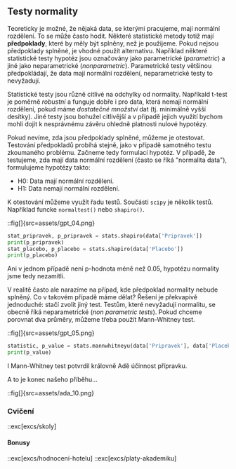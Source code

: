 ## Testy normality

Teoreticky je možné, že nějaká data, se kterými pracujeme, mají normální rozdělení. To se může často hodit. Některé statistické metody totiž mají **předpoklady**, které by měly být splněny, než je použijeme. Pokud nejsou předpoklady splněné, je vhodné použít alternativu. Například některé statistické testy hypotéz jsou označovány jako parametrické (*parametric*) a jiné jako neparametrické (*nonparametric*). Parametrické testy většinou předpokládají, že data mají normální rozdělení, neparametrické testy to nevyžadují.

Statistické testy jsou různě citlivé na odchylky od normality. Napříkald t-test je poměrně *robustní* a funguje dobře i pro data, která nemají normální rozdělení, pokud máme *dostatečné množství* dat (tj. minimálně vyšší desítky). Jiné testy jsou bohužel citlivější a v případě jejich využití bychom mohli dojít k nesprávnému závěru ohledně platnosti nulové hypotézy.

Pokud nevíme, zda jsou předpoklady splněné, můžeme je otestovat. Testování předpokladů probíhá stejně, jako v případě samotného testu zkoumaného problému. Začneme tedy formulací hypotéz. V případě, že testujeme, zda mají data normální rozdělení (často se říká "normalita data"), formulujeme hypotézy takto:

- H0: Data mají normální rozdělení.
- H1: Data nemají normální rozdělení.

K otestování můžeme využít řadu testů. Součásti `scipy` je několik testů. Například funcke `normaltest()` nebo `shapiro()`.

::fig[]{src=assets/gpt_04.png}


```python
stat_pripravek, p_pripravek = stats.shapiro(data['Pripravek'])
print(p_pripravek)
stat_placebo, p_placebo = stats.shapiro(data['Placebo'])
print(p_placebo)
```

Ani v jednom případě není p-hodnota méně než 0.05, hypotézu normality jsme tedy nezamítli.

V realitě často ale narazíme na případ, kde předpoklad normality nebude splněný. Co v takovém případě máme dělat? Řešení je překvapivě jednoduché: stačí zvolit jiný test. Testům, které nevyžadují normalitu, se obecně říká neparametrické (*non parametric tests*). Pokud chceme porovnat dva průměry, můžeme třeba použít Mann-Whitney test.

::fig[]{src=assets/gpt_05.png}

```python
statistic, p_value = stats.mannwhitneyu(data['Pripravek'], data['Placebo'], alternative='greater')
print(p_value)
```

I Mann-Whitney test potvrdil královně Adě účinnost přípravku.

A to je konec našeho příběhu...

::fig[]{src=assets/ada_10.png}

### Cvičení

::exc[excs/skoly]

#### Bonusy

::exc[excs/hodnoceni-hotelu]
::exc[excs/platy-akademiku]
